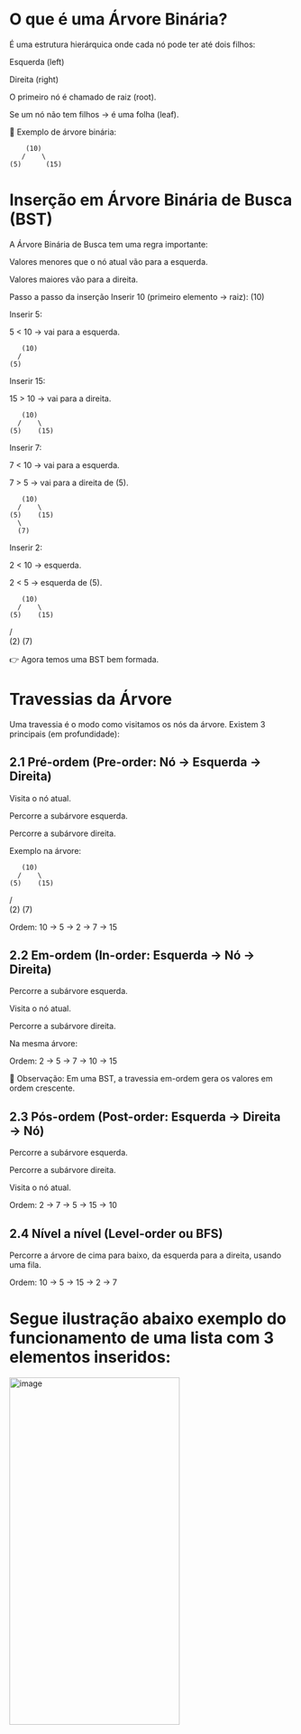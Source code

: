 # O que é uma Árvore Binária?

É uma estrutura hierárquica onde cada nó pode ter até dois filhos:

Esquerda (left)

Direita (right)

O primeiro nó é chamado de raiz (root).

Se um nó não tem filhos → é uma folha (leaf).

📌 Exemplo de árvore binária:

        (10)
       /    \
    (5)      (15)
 
# Inserção em Árvore Binária de Busca (BST)

A Árvore Binária de Busca tem uma regra importante:

Valores menores que o nó atual vão para a esquerda.

Valores maiores vão para a direita.

Passo a passo da inserção
Inserir 10 (primeiro elemento → raiz):
   (10)

Inserir 5:

5 < 10 → vai para a esquerda.

       (10)
      /
    (5)

Inserir 15:

15 > 10 → vai para a direita.

       (10)
      /    \
    (5)    (15)

Inserir 7:

7 < 10 → vai para a esquerda.

7 > 5 → vai para a direita de (5).

       (10)
      /    \
    (5)    (15)
      \
      (7)

Inserir 2:

2 < 10 → esquerda.

2 < 5 → esquerda de (5).

       (10)
      /    \
    (5)    (15)
   /  \
 (2)  (7)


👉 Agora temos uma BST bem formada.

# Travessias da Árvore

Uma travessia é o modo como visitamos os nós da árvore.
Existem 3 principais (em profundidade):

## 2.1 Pré-ordem (Pre-order: Nó → Esquerda → Direita)

Visita o nó atual.

Percorre a subárvore esquerda.

Percorre a subárvore direita.

Exemplo na árvore:

       (10)
      /    \
    (5)    (15)
   /  \
 (2)  (7)


Ordem: 10 → 5 → 2 → 7 → 15

## 2.2 Em-ordem (In-order: Esquerda → Nó → Direita)

Percorre a subárvore esquerda.

Visita o nó atual.

Percorre a subárvore direita.

Na mesma árvore:

Ordem: 2 → 5 → 7 → 10 → 15

📌 Observação: Em uma BST, a travessia em-ordem gera os valores em ordem crescente.

## 2.3 Pós-ordem (Post-order: Esquerda → Direita → Nó)

Percorre a subárvore esquerda.

Percorre a subárvore direita.

Visita o nó atual.

Ordem: 2 → 7 → 5 → 15 → 10

## 2.4 Nível a nível (Level-order ou BFS)

Percorre a árvore de cima para baixo, da esquerda para a direita, usando uma fila.

Ordem: 10 → 5 → 15 → 2 → 7

# Segue ilustração abaixo exemplo do funcionamento de uma lista com 3 elementos inseridos:

<img width="302" height="615" alt="image" src="https://github.com/user-attachments/assets/056d4203-ff56-450b-998b-2b403b48ce81" />

